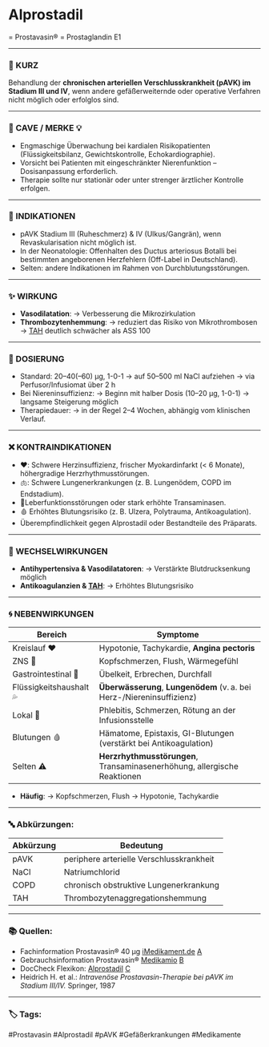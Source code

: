 # Alprostadil
= Prostavasin®
= Prostaglandin E1

---

### 💬 KURZ
Behandlung der **chronischen arteriellen Verschlusskrankheit (pAVK) im Stadium III und IV**, wenn andere gefäßerweiternde oder operative Verfahren nicht möglich oder erfolglos sind.  

---

### 🚨 CAVE / MERKE 💡

- Engmaschige Überwachung bei kardialen Risikopatienten (Flüssigkeitsbilanz, Gewichtskontrolle, Echokardiographie).  
- Vorsicht bei Patienten mit eingeschränkter Nierenfunktion – Dosisanpassung erforderlich.  
- Therapie sollte nur stationär oder unter strenger ärztlicher Kontrolle erfolgen.  

---

### 🚦 INDIKATIONEN
- pAVK Stadium III (Ruheschmerz) & IV (Ulkus/Gangrän), wenn Revaskularisation nicht möglich ist.
- In der Neonatologie: Offenhalten des Ductus arteriosus Botalli bei bestimmten angeborenen Herzfehlern (Off-Label in Deutschland).  
- Selten: andere Indikationen im Rahmen von Durchblutungsstörungen.  

---

### ✨ WIRKUNG
- **Vasodilatation**: 
	→ Verbesserung die Mikrozirkulation
- **Thrombozytenhemmung**: 
	→ reduziert das Risiko von Mikrothrombosen
	→ [TAH](TAH.md) deutlich schwächer als ASS 100

---

### 💊 DOSIERUNG
- Standard: 20–40(–60) µg, 1-0-1
	→ auf 50–500 ml NaCl aufziehen 
	→ via Perfusor/Infusiomat über 2 h
- Bei Niereninsuffizienz: 
	→ Beginn mit halber Dosis (10–20 µg, 1-0-1)
	→ langsame Steigerung möglich
- Therapiedauer: 
	→ in der Regel 2–4 Wochen, abhängig vom klinischen Verlauf.  

---

### ❌ KONTRAINDIKATIONEN
- ❤️: Schwere Herzinsuffizienz, frischer Myokardinfarkt (< 6 Monate), höhergradige Herzrhythmusstörungen.  
- 🫁: Schwere Lungenerkrankungen (z. B. Lungenödem, COPD im Endstadium).  
- 🥠Leberfunktionsstörungen oder stark erhöhte Transaminasen.  
- 🩸 Erhöhtes Blutungsrisiko (z. B. Ulzera, Polytrauma, Antikoagulation).  
- Überempfindlichkeit gegen Alprostadil oder Bestandteile des Präparats.  

---

### 🔄 WECHSELWIRKUNGEN
- **Antihypertensiva & Vasodilatatoren**: 
	→ Verstärkte Blutdrucksenkung möglich
- **Antikoagulanzien & [TAH](TAH.md)**: 
	→ Erhöhtes Blutungsrisiko

---

### 🌀 NEBENWIRKUNGEN

| Bereich                 | Symptome                                                                 |
| ----------------------- | ------------------------------------------------------------------------ |
| Kreislauf ❤️            | Hypotonie, Tachykardie, **Angina pectoris**                              |
| ZNS 🧠                  | Kopfschmerzen, Flush, Wärmegefühl                                        |
| Gastrointestinal 🤢     | Übelkeit, Erbrechen, Durchfall                                           |
| Flüssigkeitshaushalt 💦 | **Überwässerung**, **Lungenödem** (v. a. bei Herz-/Niereninsuffizienz)   |
| Lokal 💉                | Phlebitis, Schmerzen, Rötung an der Infusionsstelle                      |
| Blutungen 🩸            | Hämatome, Epistaxis, GI-Blutungen (verstärkt bei Antikoagulation)        |
| Selten ⚠️               | **Herzrhythmusstörungen**, Transaminasenerhöhung, allergische Reaktionen |

- **Häufig**: 
	→ Kopfschmerzen, Flush
	→ Hypotonie, Tachykardie

---

### 🔤 Abkürzungen:

| Abkürzung | Bedeutung                                |
| --------- | ---------------------------------------- |
| pAVK      | periphere arterielle Verschlusskrankheit |
| NaCl      | Natriumchlorid                           |
| COPD      | chronisch obstruktive Lungenerkrankung   |
| TAH       | Thrombozytenaggregationshemmung          |

---

### 📚 Quellen:
- Fachinformation Prostavasin® 40 µg [iMedikament.de](https://imedikament.de/prostavasin-40-g/fachinformation) [A](https://imedikament.de/prostavasin-40-g/fachinformation?copilot_analytics_metadata=eyJldmVudEluZm9fbWVzc2FnZUlkIjoiTWdGdjdxdGN6MVlYRmRlOTkxZDluIiwiZXZlbnRJbmZvX2NsaWNrU291cmNlIjoiY2l0YXRpb25MaW5rIiwiZXZlbnRJbmZvX2NvbnZlcnNhdGlvbklkIjoiV3hmdm5ncEhGejJrMnhTTlh1eWhIIiwiZXZlbnRJbmZvX2NsaWNrRGVzdGluYXRpb24iOiJodHRwczpcL1wvaW1lZGlrYW1lbnQuZGVcL3Byb3N0YXZhc2luLTQwLWdcL2ZhY2hpbmZvcm1hdGlvbiJ9&citationMarker=9F742443-6C92-4C44-BF58-8F5A7C53B6F1)  
- Gebrauchsinformation Prostavasin® [Medikamio](https://medikamio.com/de-de/medikamente/prostavasin-40-ug/pil) [B](https://medikamio.com/de-de/medikamente/prostavasin-40-ug/pil?copilot_analytics_metadata=eyJldmVudEluZm9fY2xpY2tTb3VyY2UiOiJjaXRhdGlvbkxpbmsiLCJldmVudEluZm9fY2xpY2tEZXN0aW5hdGlvbiI6Imh0dHBzOlwvXC9tZWRpa2FtaW8uY29tXC9kZS1kZVwvbWVkaWthbWVudGVcL3Byb3N0YXZhc2luLTQwLXVnXC9waWwiLCJldmVudEluZm9fbWVzc2FnZUlkIjoiTWdGdjdxdGN6MVlYRmRlOTkxZDluIiwiZXZlbnRJbmZvX2NvbnZlcnNhdGlvbklkIjoiV3hmdm5ncEhGejJrMnhTTlh1eWhIIn0%3D&citationMarker=9F742443-6C92-4C44-BF58-8F5A7C53B6F1)  
- DocCheck Flexikon: [Alprostadil](https://flexikon.doccheck.com/de/Alprostadil) [C](https://flexikon.doccheck.com/de/Alprostadil?copilot_analytics_metadata=eyJldmVudEluZm9fY29udmVyc2F0aW9uSWQiOiJXeGZ2bmdwSEZ6MmsyeFNOWHV5aEgiLCJldmVudEluZm9fY2xpY2tTb3VyY2UiOiJjaXRhdGlvbkxpbmsiLCJldmVudEluZm9fY2xpY2tEZXN0aW5hdGlvbiI6Imh0dHBzOlwvXC9mbGV4aWtvbi5kb2NjaGVjay5jb21cL2RlXC9BbHByb3N0YWRpbCIsImV2ZW50SW5mb19tZXNzYWdlSWQiOiJNZ0Z2N3F0Y3oxWVhGZGU5OTFkOW4ifQ%3D%3D&citationMarker=9F742443-6C92-4C44-BF58-8F5A7C53B6F1)  
- Heidrich H. et al.: *Intravenöse Prostavasin-Therapie bei pAVK im Stadium III/IV.* Springer, 1987  

---

### 🏷️ Tags:
#Prostavasin #Alprostadil #pAVK #Gefäßerkrankungen #Medikamente
